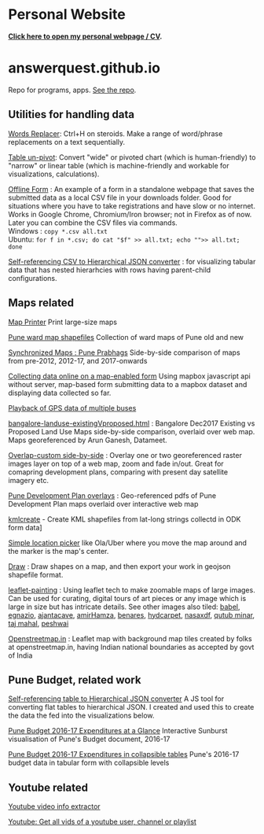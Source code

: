 # Personal Website
**[Click here to open my personal webpage / CV](http://nikhilvj.co.in/).**

# answerquest.github.io
Repo for programs, apps. [See the repo](https://github.com/answerquest/answerquest.github.io).


## Utilities for handling data
[Words Replacer](words-replacer.html): Ctrl+H on steroids. Make a range of word/phrase replacements on a text sequentially.

[Table un-pivot](table-unpivot.html): Convert "wide" or pivoted chart (which is human-friendly) to "narrow" or linear table (which is machine-friendly and workable for visualizations, calculations).

[Offline Form](offline-form.html) : An example of a form in a standalone webpage that saves the submitted data as a local CSV file in your downloads folder. Good for situations where you have to take registrations and have slow or no internet. Works in Google Chrome, Chromium/Iron browser; not in Firefox as of now. Later you can combine the CSV files via commands.<br>
Windows : `copy *.csv all.txt`<br>
Ubuntu: `for f in *.csv; do cat "$f" >> all.txt; echo "">> all.txt; done`

[Self-referencing CSV to Hierarchical JSON converter](selfrefCSV_2_hierarchJSON.html) : for visualizing tabular data that has nested hierarhcies with rows having parent-child configurations.


## Maps related
[Map Printer](print.html) Print large-size maps

[Pune ward map shapefiles](https://github.com/datameet-pune/datameet-pune.github.io/tree/master/maps) Collection of ward maps of Pune old and new

[Synchronized Maps : Pune Prabhags](pune_07-12-17_sync.html) Side-by-side comparison of maps from pre-2012, 2012-17, and 2017-onwards

[Collecting data online on a map-enabled form](form2mapbox-encrypted.html) Using mapbox javascript api without server, map-based form submitting data to a mapbox dataset and displaying data collected so far.

[Playback of GPS data of multiple buses](https://answerquest.github.io/GPSPlayback/)

<!--
[Overlap](overlap.html) : Load image/raster maps like Development Plan, fading in and out over zoomable web map with satellite view and other map views.
[Overlap-custom](overlap-custom.html) : Overlay your own raster or georeferenced map. <br>Put any tiles URL schema like `../{z}/{x}/{y}..` at bottom and press Update. 
<br>Explore <http://mapwarper.net> for many such rasters. 
<br>Mapbox tilesets can also be used, look up its URL schema online.
<br>You can also directly load the tileset by putting `?url={URL}` at the end, 
<br>or `?mapwarper={id}` for Mapwarper maps, 
<br>or `mapbox={id}&accesstoken={accesstoken}` for Mapbox tilesets. (If you have geo-referenced your map using QGIS and have the GeoTIFF file on your computer, you can upload it to Mapbox Studio under Tilesets. Upload it there, then use this tool to make it shareable on the web.)
-->

[bangalore-landuse-existingVproposed.html](bangalore-landuse-existingVproposed.html) : Bangalore Dec2017 Existing vs Proposed Land Use Maps side-by-side comparison, overlaid over web map. Maps georeferenced by Arun Ganesh, Datameet.

[Overlap-custom side-by-side](overlap-custom-side.html) : Overlay one or two georeferenced raster images layer on top of a web map, zoom and fade in/out. Great for comapring development plans, comparing with present day satellite imagery etc.

[Pune Development Plan overlays](http://ourpuneourbudget.in/know-your-city/overlapping-maps/) : Geo-referenced pdfs of Pune Development Plan maps overlaid over interactive web map

[kmlcreate](kmlcreate.html) - Create KML shapefiles from lat-long strings collectd in ODK form data]

[Simple location picker](leaflet-center-location-picker.html) like Ola/Uber where you move the map around and the marker is the map's center.

[Draw](draw.html) : Draw shapes on a map, and then export your work in geojson shapefile format.

[leaflet-painting](https://server.nikhilvj.co.in/tilemaker/leaflet-painting.html) : Using leaflet tech to make zoomable maps of large images. Can be used for curating, digital tours of art pieces or any image which is large in size but has intricate details. See other images also tiled: [babel](https://server.nikhilvj.co.in/tilemaker/leaflet-painting.html?p=babel), [egnazio](https://server.nikhilvj.co.in/tilemaker/leaflet-painting.html?p=egnazio), [ajantacave](https://server.nikhilvj.co.in/tilemaker/leaflet-painting.html?p=ajantaCave26#3/75.78/-87.10), [amirHamza](https://server.nikhilvj.co.in/tilemaker/leaflet-painting.html?p=amirHamza), [benares](https://server.nikhilvj.co.in/tilemaker/leaflet-painting.html?p=benares), [hydcarpet](https://server.nikhilvj.co.in/tilemaker/leaflet-painting.html?p=hydcarpet#4/82.60/-91.45), [nasaxdf](https://server.nikhilvj.co.in/tilemaker/leaflet-painting.html?p=nasaxdf&z=4#2/63.2/-44.5), [qutub minar](https://server.nikhilvj.co.in/tilemaker/leaflet-painting.html?p=qutub1&z=4), [taj mahal](https://server.nikhilvj.co.in/tilemaker/leaflet-painting.html?p=tajMahal&z=6#1/0/0), [peshwai](https://server.nikhilvj.co.in/tilemaker/leaflet-painting.html?p=templePeshwai&z=5)

[Openstreetmap.in](osm-in.html) : Leaflet map with background map tiles created by folks at openstreetmap.in, having Indian national boundaries as accepted by govt of India

## Pune Budget, related work
[Self-referencing table to Hierarchical JSON converter](https://files.nikhilvj.co.in/selfrefCSV_2_hierarchJSON.html) A JS tool for converting flat tables to hierarchical JSON. I created and used this to create the data the fed into the visualizations below.

[Pune Budget 2016-17 Expenditures at a Glance](https://files.nikhilvj.co.in/pune-budget-viz-2.html) Interactive Sunburst visualisation of Pune's Budget document, 2016-17

[Pune Budget 2016-17 Expenditures in collapsible tables](https://files.nikhilvj.co.in/pune-budget-viz-4.html) Pune's 2016-17 budget data in tabular form with collapsible levels


## Youtube related
[Youtube video info extractor](youtube-info-extractor.html)

[Youtube: Get all vids of a youtube user, channel or playlist](youtube-all-vids-info.html)
